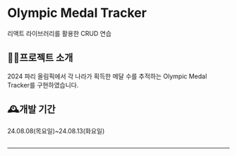 # Olympic Medal Tracker
리액트 라이브러리를 활용한 CRUD 연습


## 👩‍💻프로젝트 소개
2024 파리 올림픽에서 각 나라가 획득한 메달 수를 추적하는 Olympic Medal Tracker를 구현하였습니다.


## 🕰개발 기간
24.08.08(목요일)~24.08.13(화요일)

## 
---
## 




